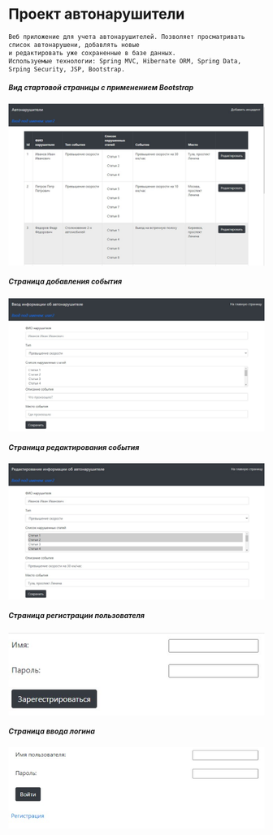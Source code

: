 <h1> Проект автонарушители </h1>

    Веб приложение для учета автонарушителей. Позволяет просматривать список автонарушени, добавлять новые
    и редактировать уже сохраненные в базе данных.
    Используемые технологии: Spring MVC, Hibernate ORM, Spring Data, Srping Security, JSP, Bootstrap.

<h5> Вид стартовой страницы с применением Bootstrap </h5>
<img src="https://github.com/ValentinKalinin1989/job4j_car_accident/blob/master/images/index_page.jpg">

<h5> Страница добавления события </h5>
<img src="https://github.com/ValentinKalinin1989/job4j_car_accident/blob/master/images/add_accident_page.jpg">

<h5> Страница редактирования события </h5>
<img src="https://github.com/ValentinKalinin1989/job4j_car_accident/blob/master/images/red_accident_page.jpg">

<h5> Страница регистрации пользователя </h5>
<img src="https://github.com/ValentinKalinin1989/job4j_car_accident/blob/master/images/reg_page.jpg">

<h5> Страница ввода логина</h5>
<img src="https://github.com/ValentinKalinin1989/job4j_car_accident/blob/master/images/login_page.jpg">
